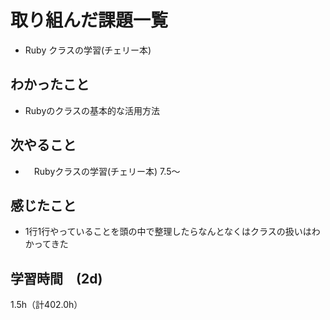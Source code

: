 # 取り組んだ課題一覧
- Ruby クラスの学習(チェリー本)

## わかったこと
- Rubyのクラスの基本的な活用方法
  
## 次やること
- 　Rubyクラスの学習(チェリー本) 7.5〜

## 感じたこと
- 1行1行やっていることを頭の中で整理したらなんとなくはクラスの扱いはわかってきた
  
## 学習時間　(2d)
1.5h（計402.0h）
